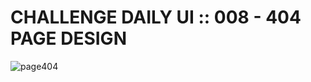 # CHALLENGE DAILY UI :: 008 - 404 PAGE DESIGN

![page404](https://user-images.githubusercontent.com/6808728/193467467-894b5b51-922f-4dfa-aa82-d9c0c9d74dcf.jpg)

